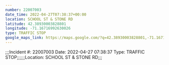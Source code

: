 ```yaml
---
number: 22007003
date_time: 2022-04-27T07:38:37+00:00
location: SCHOOL ST & STONE RD
latitude: 42.38930003828801
longitude: -71.16716992630026
type: TRAFFIC STOP
google_maps_link: https://maps.google.com/?q=42.38930003828801,-71.16716992630026
---
```


;;;Incident #: 22007003  Date: 2022-04-27 07:38:37   Type: TRAFFIC STOP;;;;;;Location: SCHOOL ST & STONE RD;;;

